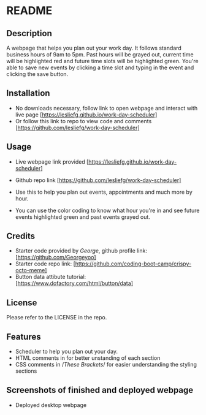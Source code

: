 # README

## Description

A webpage that helps you plan out your work day. It follows standard business hours of 9am to 5pm. Past hours will be grayed out, current time will be highlighted red and future time slots will be highlighted green. You're able to save new events by clicking a time slot and typing in the event and clicking the save button.

## Installation

- No downloads necessary, follow link to open webpage and interact with live page [https://lesliefg.github.io/work-day-scheduler]
- Or follow this link to repo to view code and comments [https://github.com/lesliefg/work-day-scheduler]

## Usage

- Live webpage link provided [https://lesliefg.github.io/work-day-scheduler]
- Github repo link [https://github.com/lesliefg/work-day-scheduler]

- Use this to help you plan out events, appointments and much more by hour. 
- You can use the color coding to know what hour you're in and see future events highlighted green and past events grayed out.

## Credits

- Starter code provided by <i>George</i>, github profile link: [https://github.com/Georgeyoo]
 - Starter code repo link: [https://github.com/coding-boot-camp/crispy-octo-meme]
 - Button data attibute tutorial: [https://www.dofactory.com/html/button/data]

## License

Please refer to the LICENSE in the repo.

## Features
- Scheduler to help you plan out your day.
- HTML comments in <!--These brackets--> for better unstanding of each section 
- CSS comments in /*These Brackets*/ for easier understanding the styling sections

## Screenshots of finished and deployed webpage
- Deployed desktop webpage 
